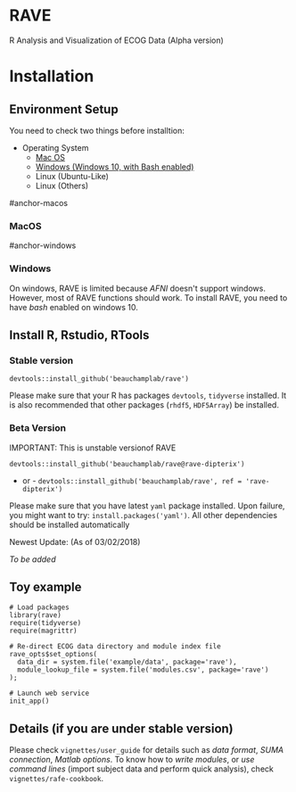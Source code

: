 # RAVE
R Analysis and Visualization of ECOG Data (Alpha version)

# Installation

## Environment Setup

You need to check two things before installtion:

* Operating System
  + [Mac OS](#anchor-macos)
  + [Windows (Windows 10, with Bash enabled)](#anchor-windows)
  + Linux (Ubuntu-Like)
  + Linux (Others)


#anchor-macos
### MacOS

#anchor-windows
### Windows

On windows, RAVE is limited because *AFNI* doesn't support windows. However, most of RAVE functions should work. To install RAVE, you need to have *bash* enabled on windows 10.


## Install R, Rstudio, RTools







### Stable version
`devtools::install_github('beauchamplab/rave')`

Please make sure that your R has packages `devtools`, `tidyverse` installed.
It is also recommended that other packages (`rhdf5`, `HDF5Array`) be installed.

### Beta Version
IMPORTANT: This is unstable versionof RAVE

`devtools::install_github('beauchamplab/rave@rave-dipterix')`
- or -
`devtools::install_github('beauchamplab/rave', ref = 'rave-dipterix')`

Please make sure that you have latest `yaml` package installed. Upon failure, you might want to try: `install.packages('yaml')`.
All other dependencies should be installed automatically

Newest Update: (As of 03/02/2018)

*To be added*


## Toy example
```
# Load packages
library(rave)
require(tidyverse)
require(magrittr)

# Re-direct ECOG data directory and module index file
rave_opts$set_options(
  data_dir = system.file('example/data', package='rave'),
  module_lookup_file = system.file('modules.csv', package='rave')
);

# Launch web service
init_app()
```

## Details (if you are under stable version)
Please check `vignettes/user_guide` for details such as 
*data format*, *SUMA connection*, *Matlab options*. To know how to 
*write modules*, or *use command lines* (import subject data and perform 
quick analysis), check `vignettes/rafe-cookbook`.



